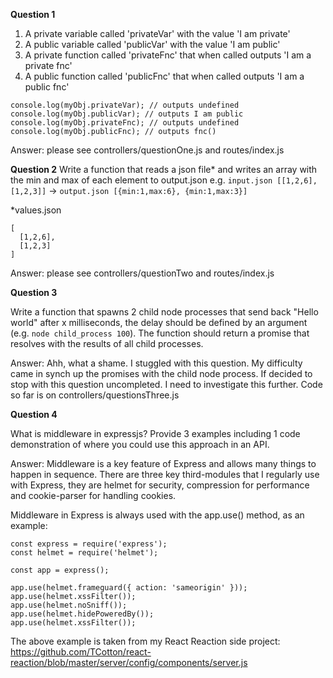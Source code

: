 **Question 1**

1. A private variable called 'privateVar' with the value 'I am private'
2. A public variable called 'publicVar' with the value 'I am public'
3. A private function called 'privateFnc' that when called outputs 'I am a private fnc'
4. A public function called 'publicFnc' that when called outputs 'I am a public     fnc'


```
console.log(myObj.privateVar); // outputs undefined
console.log(myObj.publicVar); // outputs I am public
console.log(myObj.privateFnc); // outputs undefined
console.log(myObj.publicFnc); // outputs fnc()
```

Answer: please see controllers/questionOne.js and routes/index.js

**Question 2** 
Write a function that reads a json file* and writes an array with the min and max of each element  to output.json e.g. ```input.json [[1,2,6],[1,2,3]]``` ->  ```output.json [{min:1,max:6}, {min:1,max:3}]``` 

*values.json

```
[
  [1,2,6],
  [1,2,3]
]
```

Answer: please see controllers/questionTwo and routes/index.js

**Question 3** 

Write a function that spawns 2 child node processes that send back "Hello world" after x milliseconds, the delay should be defined by an argument (e.g. ```node child_process 100```). 
The function should return a promise that resolves with the results of all child processes.

Answer: Ahh, what a shame. I stuggled with this question. My difficulty came in synch up the promises with the child node process.
If decided to stop with this question uncompleted. I need to investigate this further. Code so far is on controllers/questionsThree.js 

**Question 4**

What is middleware in expressjs? Provide 3 examples including 1 code demonstration of where you could use this approach in an API. 

Answer: Middleware is a key feature of Express and allows many things to happen in sequence. There are three key third-modules that I regularly use with Express, they are helmet for security, compression for performance and cookie-parser for handling cookies. 

Middleware in Express is always used with the app.use() method, as an example:

```
const express = require('express');
const helmet = require('helmet');

const app = express();

app.use(helmet.frameguard({ action: 'sameorigin' }));
app.use(helmet.xssFilter());
app.use(helmet.noSniff());
app.use(helmet.hidePoweredBy());
app.use(helmet.xssFilter());
```

The above example is taken from my React Reaction side project: https://github.com/TCotton/react-reaction/blob/master/server/config/components/server.js



